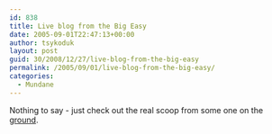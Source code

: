 ```yaml
---
id: 838
title: Live blog from the Big Easy
date: 2005-09-01T22:47:13+00:00
author: tsykoduk
layout: post
guid: 30/2008/12/27/live-blog-from-the-big-easy
permalink: /2005/09/01/live-blog-from-the-big-easy/
categories:
  - Mundane
---
```

Nothing to say - just check out the real scoop from some one on the <a href="http://mgno.com/">ground</a>.